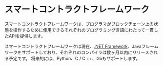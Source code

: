 # スマートコントラクトフレームワーク

スマートコントラクトフレームワークは、プログラマがブロックチェーン上の状態を操作するために使用できるそれぞれのプログラミング言語にわたって一貫したAPIを提供します。

スマートコントラクトフレームワークは現在、[.NET Framework](fw/dotnet.md)、Javaフレームワークをサポートしており、それぞれのコンパイラは数ヶ月以内にリリースされる予定です。 将来的には、Python、C / C ++、Goもサポートします。
